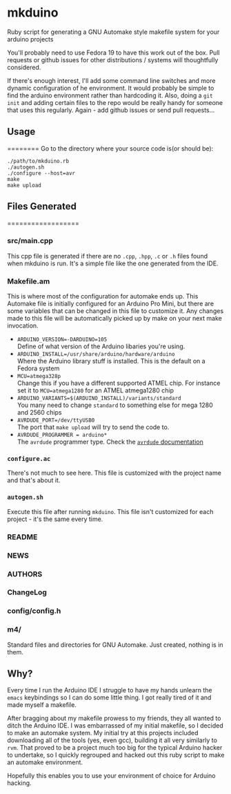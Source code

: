 mkduino
=======

Ruby script for generating a GNU Automake style makefile system for your arduino projects

You'll probably need to use Fedora 19 to have this work out of the box.   Pull requests or
github issues for other distributions / systems will thoughtfully considered.

If there's enough interest, I'll add some command line switches and more dynamic configuration
of he environment.  It would probably be simple to find the arduino environment rather than
hardcoding it.  Also, doing a `git init` and adding certain files to the repo would be really
handy for someone that uses this regularly.   Again - add github issues or send pull requests...


## Usage
========
Go to the directory where your source code is(or should be):

```
./path/to/mkduino.rb
./autogen.sh
./configure --host=avr
make
make upload
```

## Files Generated
==================

### src/main.cpp
This cpp file is generated if there are no `.cpp`, `.hpp`, `.c` or `.h` files found when mkduino is run.
It's a simple file like the one generated from the IDE.

### Makefile.am
This is where most of the configuration for automake ends up.   This Automake file is
initially configured for an Arduino Pro Mini, but there are some variables that can
be changed in this file to customize it.   Any changes made to this file will be
automatically picked up by make on your next make invocation.

* `ARDUINO_VERSION=-DARDUINO=105`  
  Define of what version of the Arduino libaries you're using.
* `ARDUINO_INSTALL=/usr/share/arduino/hardware/arduino`  
  Where the Arduino library stuff is installed.   This is the default on a Fedora system
* `MCU=atmega328p`  
   Change this if you have a different supported ATMEL chip.
   For instance set it to `MCU=atmega1280` for an ATMEL atmega1280 chip
* `ARDUINO_VARIANTS=$(ARDUINO_INSTALL)/variants/standard`  
   You many need to change `standard` to something else for mega 1280 and 2560 chips
* `AVRDUDE_PORT=/dev/ttyUSB0`  
  The port that `make upload` will try to send the code to.
* `AVRDUDE_PROGRAMMER = arduino*`  
  The `avrdude` programmer type.   Check the [`avrdude` documentation](http://www.nongnu.org/avrdude/user-manual)

### `configure.ac`
There's not much to see here.  This file is customized with the project name and that's about it.

### `autogen.sh`
Execute this file after running `mkduino`.  This file isn't customized for each project - it's the same every time.

### README
### NEWS
### AUTHORS
### ChangeLog
### config/config.h
### m4/
Standard files and directories for GNU Automake.   Just created, nothing is in them.

## Why?
Every time I run the Arduino IDE I struggle to have my hands unlearn the `emacs` keybindings
so I can do some little thing.  I got really tired of it and made myself a makefile.

After bragging about my makefile prowess to my friends, they all wanted to ditch the Arduino IDE.  I was
embarrassed of my initial makefile, so I decided to make an automake system.   My initial
try at this projects included downloading all of the tools (yes, even gcc), building it all
very similarly to `rvm`.   That proved to be a project much too big for the typical Arduino
hacker to undertake, so I quickly regrouped and hacked out this ruby script to make an automake
environment.

Hopefully this enables you to use your environment of choice for Arduino hacking.
